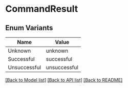 # CommandResult

## Enum Variants

| Name | Value |
|---- | -----|
| Unknown | unknown |
| Successful | successful |
| Unsuccessful | unsuccessful |


[[Back to Model list]](../README.md#documentation-for-models) [[Back to API list]](../README.md#documentation-for-api-endpoints) [[Back to README]](../README.md)


